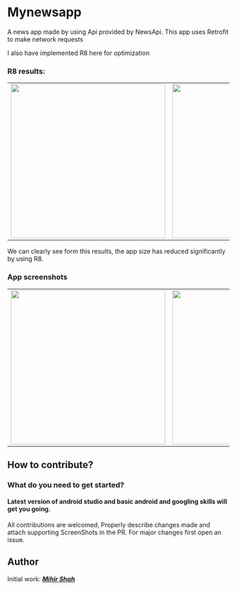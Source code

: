 # Mynewsapp
A news app made by using Api provided by NewsApi. This app uses Retrofit to make network requests

I also have implemented R8 here for optimization 

### R8 results:
<table>
  <tr>
    <td><img src="https://user-images.githubusercontent.com/66465511/184499137-d8b2ad39-2828-4b71-a643-659f06283fa7.jpg" width="350">
    <td><img src="https://user-images.githubusercontent.com/66465511/184499133-b4222aa8-a3b7-4fef-9322-57de369ed3e0.jpg" width="350">
</table>

We can clearly see form this results, the app size has reduced significantly by using R8.

### App screenshots

<table>
  <tr>
    <td><img src="https://user-images.githubusercontent.com/66465511/184499247-dd1268ba-3a52-4658-90b9-532504293c8b.jpg" width="350">
    <td><img src="https://user-images.githubusercontent.com/66465511/184499244-fc629152-c9ac-42b8-8d7d-87705100311b.jpg" width="350">
    <td><img src="https://user-images.githubusercontent.com/66465511/184499245-b4a220c5-f00d-434e-b03a-632a5ca88c69.jpg" width="350">
</table>

## How to contribute?
### What do you need to get started?
#### Latest version of android studio and basic android and googling skills will get you going.
All contributions are welcomed, Properly describe changes made and attach supporting ScreenShots in the PR. For major changes first open an issue.

## Author
Initial work: <a href="https://github.com/Miihir79">***Mihir Shah***</a> <br>
